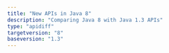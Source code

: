 ```yaml
---
title: "New APIs in Java 8"
description: "Comparing Java 8 with Java 1.3 APIs"
type: "apidiff"
targetversion: "8"
baseversion: "1.3"
---
```

